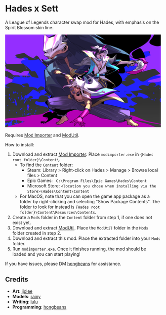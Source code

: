 # Hades x Sett
A League of Legends character swap mod for Hades, with emphasis on the Spirit Blossom skin line.

![Image of the Hades main menu screen, with Spirit Blossom Sett and his trusty badgers in place of Zagreus.](Images/SettSplash.png?raw=true "It's Sett time")

Requires [Mod Importer](https://www.nexusmods.com/hades/mods/26) and [ModUtil](https://www.nexusmods.com/hades/mods/27).

How to install:
1. Download and extract [Mod Importer](https://www.nexusmods.com/hades/mods/26). Place `modimporter.exe` in `{Hades root folder}\Content\`.
    - To find the `Content` folder:
        - Steam: Library > Right-click on Hades > Manage > Browse local files > Content
        - Epic Games: ` C:\Program Files\Epic Games\Hades\Content`
        - Microsoft Store: `<location you chose when installing via the Store>\Hades\Content\Content`
    - For MacOS, note that you can open the game app package as a folder by right-clicking and selecting "Show Package Contents". The folder to look for instead is `{Hades root folder}\Content\Resources\Contents`.
2. Create a `Mods` folder in the `Content` folder from step 1, if one does not exist yet.
3. Download and extract [ModUtil](https://www.nexusmods.com/hades/mods/27). Place the `ModUtil` folder in the `Mods` folder created in step 2.
4. Download and extract this mod. Place the extracted folder into your `Mods` folder.
5. Run `modimporter.exe`. Once it finishes running, the mod should be loaded and you can start playing!

If you have issues, please DM [hongbeans](https://twitter.com/hongdous_) for assistance.

## Credits
- **Art**: [jjolee](https://twitter.com/sorrowtalks)
- **Models**: [rainy](https://twitter.com/MooncakePhel)
- **Writing**: [lulu](https://twitter.com/aphelionaphelia)
- **Programming**: [hongbeans](https://twitter.com/hongdous_)
